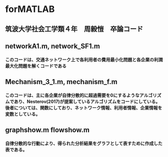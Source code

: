 # forMATLAB
## 筑波大学社会工学類４年　周毅愷　卒論コード

## networkA1.m, network_SF1.m
#### このコードは、交通ネットワーク上で各利用者の費用最小化問題と各企業の利潤最大化問題を解くコードである

## Mechanism_3_1.m, mechanism_f.m
#### このコードは、主に各企業が自律分散的に超過需要を0にするようなアルゴリズムであり、Nesterov(2017)が提案しているアルゴリズムをコードにしている。後者については、関数にしており、ネットワーク情報、利用者情報、企業情報を変数としている。

## graphshow.m flowshow.m
#### 自律分散的な行動により、得られた分析結果をグラフとして表すために作成した表である。

